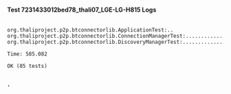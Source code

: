 #### Test 7231433012bed78_thali07_LGE-LG-H815 Logs


```

org.thaliproject.p2p.btconnectorlib.ApplicationTest:..
org.thaliproject.p2p.btconnectorlib.ConnectionManagerTest:..........................
org.thaliproject.p2p.btconnectorlib.DiscoveryManagerTest:................................................

Time: 585.082

OK (85 tests)


,
```
